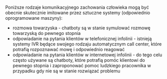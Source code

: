 Poniższe rodzaje komunikacyjnego zachowania człowieka mogą być obecnie skutecznie imitowane przez sztuczne systemy (odpowiednio oprogramowane maszyny):
- rozmowa towarzyska  - chatboty są w stanie symulować rozmowę towarzyską do pewnego stopnia
- odpowiadanie na pytania klientów w telefonicznej infolinii   -  istnieją systemy IVR będące swojego rodzaju automatycznym call center, które potrafią rozpoznawać mowę i odpowiednio reagować
- odpowiadanie na pytania klientów w internetowej infolinii  -  do tego celu często używane są chatboty, które potrafią pomóc klientowi do pewnego stopnia i zaproponować pomoc ludzkiego pracownika w przypadku gdy nie są w stanie rozwiązać problemu
